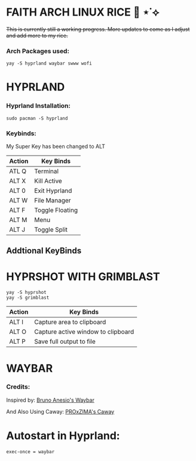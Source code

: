 # FAITH ARCH LINUX RICE 🍚 ⋆˙⟡
~~This is currently still a working progress. More updates to come as I adjust and add more to my rice.~~



### Arch Packages used:
```
yay -S hyprland waybar swww wofi
```
# HYPRLAND
### Hyprland Installation:

```
sudo pacman -S hyprland
```
### Keybinds:
My Super Key has been changed to ALT

| Action        |  Key Binds    |
| ------------- | ------------- |
| ATL Q         |     Terminal  |
| ALT X         |   Kill Active |
| ALT 0         |  Exit Hyprland|
| ALT W         |   File Manager|
| ALT F         |Toggle Floating|
| ALT M         |      Menu     |
| ALT J         |  Toggle Split |

## Addtional KeyBinds
# HYPRSHOT WITH GRIMBLAST
```
yay -S hyprshot
yay -S grimblast
```
| Action        |  Key Binds    |
| ------------- | ------------- |
| ALT I         |Capture area to clipboard |
| ALT O         |Capture active window to clipboard
| ALT P         |Save full output to file|

# WAYBAR

### Credits:
Inspired by:
[Bruno Anesio's Waybar](https://github.com/brunoanesio/waybar-config)

And Also Using Caway: 
[PROxZIMA's Caway](https://github.com/PROxZIMA/caway)


# Autostart in Hyprland:
```
exec-once = waybar
```


